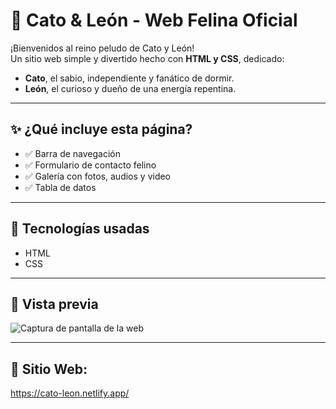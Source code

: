 # 🐾 Cato & León - Web Felina Oficial

¡Bienvenidos al reino peludo de Cato y León!  
Un sitio web simple y divertido hecho con **HTML y CSS**, dedicado:  
- **Cato**, el sabio, independiente y fanático de dormir.  
- **León**, el curioso y dueño de una energía repentina.

---

## ✨ ¿Qué incluye esta página?

- ✅ Barra de navegación
- ✅ Formulario de contacto felino
- ✅ Galería con fotos, audios y video
- ✅ Tabla de datos 

---

## 🧪 Tecnologías usadas

- HTML
- CSS

---

## 📸 Vista previa


![Captura de pantalla de la web](https://github.com/user-attachments/assets/1c26b0d8-dcc6-42af-84b9-422747c5a747)

---

## 🚀 Sitio Web: 

https://cato-leon.netlify.app/


